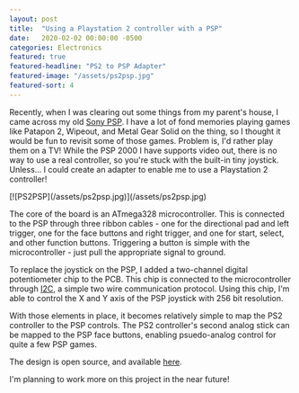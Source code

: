 ```yaml
---
layout: post
title:  "Using a Playstation 2 controller with a PSP"
date:   2020-02-02 00:00:00 -0500
categories: Electronics
featured: true
featured-headline: "PS2 to PSP Adapter"
featured-image: "/assets/ps2psp.jpg"
featured-sort: 4
---
```


Recently, when I was clearing out some things from my parent's house, I came across my old [Sony PSP](https://en.wikipedia.org/wiki/PlayStation_Portable). I have a lot of fond memories playing games like Patapon 2, Wipeout, and Metal Gear Solid on the thing, so I thought it would be fun to revisit some of those games. Problem is, I'd rather play them on a TV! While the PSP 2000 I have supports video out, there is no way to use a real controller, so you're stuck with the built-in tiny joystick. Unless... I could create an adapter to enable me to use a Playstation 2 controller!

<div class='image-container'>
[![PS2PSP](/assets/ps2psp.jpg)](/assets/ps2psp.jpg)
</div>

The core of the board is an ATmega328 microcontroller. This is connected to the PSP through three ribbon cables - one for the directional pad and left trigger, one for the face buttons and right trigger, and one for start, select, and other function buttons. Triggering a button is simple with the microcontroller - just pull the appropriate signal to ground.

To replace the joystick on the PSP, I added a two-channel digital potentiometer chip to the PCB. This chip is connected to the microcontroller through [I2C](https://en.wikipedia.org/wiki/I%C2%B2C), a simple two wire communication protocol. Using this chip, I'm able to control the X and Y axis of the PSP joystick with 256 bit resolution.

With those elements in place, it becomes relatively simple to map the PS2 controller to the PSP controls. The PS2 controller's second analog stick can be mapped to the PSP face buttons, enabling psuedo-analog control for quite a few PSP games.

The design is open source, and available [here](https://github.com/orangeglo/PS2PSP).

I'm planning to work more on this project in the near future!
